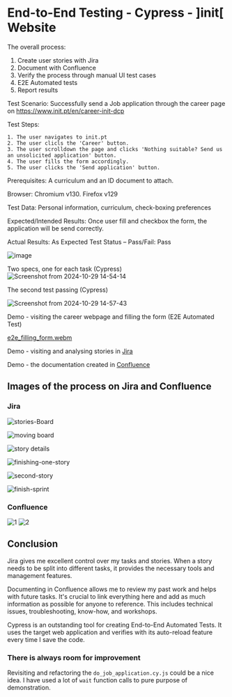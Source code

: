 
# End-to-End Testing - Cypress - ]init[ Website

The overall process:

1. Create user stories with Jira
2. Document with Confluence
3. Verify the process through manual UI test cases
4. E2E Automated tests
5. Report results

Test Scenario: Successfully send a Job application through the career page on https://www.init.pt/en/career-init-dcp

Test Steps:

    1. The user navigates to init.pt
    2. The user clicls the 'Career' button.
    3. The user scrolldown the page and clicks 'Nothing suitable? Send us an unsolicited application' button.
    4. The user fills the form accordingly.
    5. The user clicks the 'Send application' button.

Prerequisites: A curriculum and an ID document to attach.

Browser: Chromium v130. Firefox v129

Test Data: Personal information, curriculum, check-boxing preferences

Expected/Intended Results: Once user fill and checkbox the form, the application will be send correctly.   

Actual Results: As Expected
Test Status – Pass/Fail: Pass

![image](https://github.com/user-attachments/assets/771cf138-5478-4775-acf4-4481b5eac039)

Two specs, one for each task (Cypress)
![Screenshot from 2024-10-29 14-54-14](https://github.com/user-attachments/assets/c8565f1e-36ff-4055-af9e-205679d4e73b)

The second test passing (Cypress)

![Screenshot from 2024-10-29 14-57-43](https://github.com/user-attachments/assets/aa27c8ec-ad8d-4a0a-ac30-2cee41929a8e)

Demo - visiting the career webpage and filling the form (E2E Automated Test)

[e2e_filling_form.webm](https://github.com/user-attachments/assets/66a9186f-bb07-408c-a5fc-c32ae7bbb122)

Demo - visiting and analysing stories in
[Jira](https://github.com/user-attachments/assets/b0f3a1a1-13f0-4b7f-84ed-a47d19ef3a1d)

Demo - the documentation created in
[Confluence](https://github.com/user-attachments/assets/4cbf9a20-7959-4b10-95be-0836cc3df92f)

## Images of the process on Jira and Confluence 
### Jira
![stories-Board](https://github.com/user-attachments/assets/b533d88c-3373-4188-a15a-2028d999ec83)

![moving board](https://github.com/user-attachments/assets/921e6614-5d72-4c33-bc32-bb697fe02f50)

![story details](https://github.com/user-attachments/assets/4ef72ead-f022-4c4b-ab75-81e2fcb1dfc1)

![finishing-one-story](https://github.com/user-attachments/assets/a3423d5f-8d2c-48d5-8789-fd1941adbc17)

![second-story](https://github.com/user-attachments/assets/1849ac77-bdb2-48ee-a1c7-2e8e47f111bc)

![finish-sprint](https://github.com/user-attachments/assets/714fa49d-6797-4358-87c8-74849abc72de)

### Confluence
![1](https://github.com/user-attachments/assets/8b8d407d-f1fe-43cd-8132-eee4cf8c1c53)
![2](https://github.com/user-attachments/assets/64b8bc31-b767-46ee-ad0e-ae1d06b3a0d8)


## Conclusion
Jira gives me excellent control over my tasks and stories. When a story needs to be split into different tasks, it provides the necessary tools
and management features.

Documenting in Confluence allows me to review my past work and helps with future tasks. It's crucial to link everything here and add as
much information as possible for anyone to reference. This includes technical issues, troubleshooting, know-how, and workshops.

Cypress is an outstanding tool for creating End-to-End Automated Tests. It uses the target web application and verifies with its auto-reload
feature every time I save the code.

### There is always room for improvement
Revisiting and refactoring the `do_job_application.cy.js` could be a nice idea. I have used a lot of `wait` function calls to pure purpose of
demonstration.
